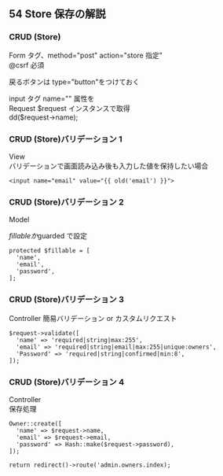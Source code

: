 ## 54 Store 保存の解説

### CRUD (Store)

Form タグ、method="post" action="store 指定"<br>
@csrf 必須<br>

戻るボタンは type="button"をつけておく<br>

input タグ name="" 属性を<br>
Request \$request インスタンスで取得<br>
dd(\$request->name);<br>

### CRUD (Store)バリデーション 1

View<br>
バリデーションで画面読み込み後も入力した値を保持したい場合<br>

`<input name="email" value="{{ old('email') }}">`<br>

### CRUD (Store)バリデーション 2

Model<br>

$fillableか$guarded で設定<br>

```
protected $fillable = [
  'name',
  'email',
  'password',
];
```

### CRUD (Store)バリデーション 3

Controller
簡易バリデーション or カスタムリクエスト<br>

```
$request->validate([
  'name' => 'required|string|max:255',
  'email' => 'required|string|email|max:255|unique:owners',
  'Password' => 'required|string|confirmed|min:8',
]);
```

### CRUD (Store)バリデーション 4

Controller<br>
保存処理<br>

```
Owner::create([
  'name' => $request->name,
  'email' => $request->email,
  'password' => Hash::make($request->password),
]);

return redirect()->route('admin.owners.index);
```

